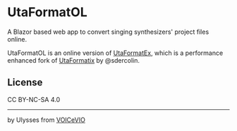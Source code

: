# UtaFormatOL
A Blazor based web app to convert singing synthesizers' project files online.

UtaFormatOL is an online version of [UtaFormatEx](https://github.com/VOICeVIO/UtaFormatix), which is a performance enhanced fork of [UtaFormatix](https://github.com/sdercolin/UtaFormatix) by @sdercolin.

## License

CC BY-NC-SA 4.0

---

by Ulysses from [VOICeVIO](https://github.com/VOICeVIO/)